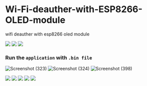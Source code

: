 # Wi-Fi-deauther-with-ESP8266-OLED-module
wifi deauther with esp8266 oled module

<img src="public/setup 01.jpg">
<img src="public/setup 02.jpg">
<img src="public/setup 03.jpg">

### Run the `application` with `.bin file`

![Screenshot (323)](https://github.com/user-attachments/assets/41193ce5-51b9-41ec-9ec1-214334dd5619)
![Screenshot (324)](https://github.com/user-attachments/assets/bb1d46e4-86da-48d2-ac6b-642e4e3d255f)
![Screenshot (398)](https://github.com/user-attachments/assets/4ccf981e-c2a4-4ef8-80b9-aea34a79666e)

<img src="public/setup 04.jpg">
<img src="public/setup 05.jpg">
<img src="public/setup 06.jpg">
<img src="public/setup 07.jpg">
<img src="public/setup 08.jpg">
